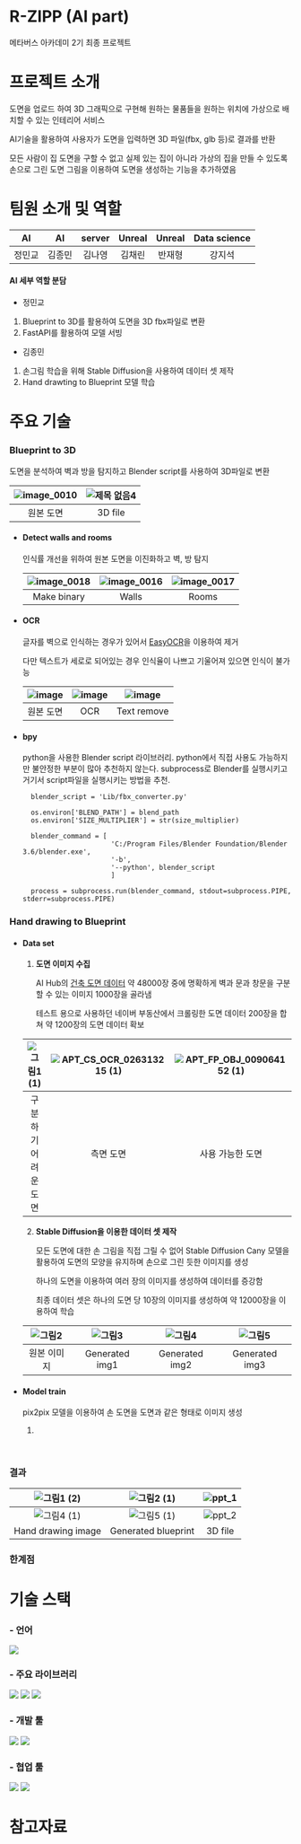# R-ZIPP (AI part)

메타버스 아카데미 2기 최종 프로젝트

# 프로젝트 소개

도면을 업로드 하여 3D 그래픽으로 구현해 원하는 물품들을 원하는 위치에 가상으로 배치할 수 있는 인테리어 서비스

AI기술을 활용하여 사용자가 도면을 입력하면 3D 파일(fbx, glb 등)로 결과를 반환

모든 사람이 집 도면을 구할 수 없고 실제 있는 집이 아니라 가상의 집을 만들 수 있도록 손으로 그린 도면 그림을 이용하여 도면을 생성하는 기능을 추가하였음

# 팀원 소개 및 역할

| AI | AI | server | Unreal | Unreal | Data science |
|:--:|:--:|:------:|:------:|:------:|:------------:|
| 정민교 | 김종민 | 김나영 | 김채린 | 반재형 | 강지석 |

#### AI 세부 역할 분담
- 정민교
1. Blueprint to 3D를 활용하여 도면을 3D fbx파일로 변환
2. FastAPI를 활용하여 모델 서빙

- 김종민
1. 손그림 학습을 위해 Stable Diffusion을 사용하여 데이터 셋 제작
2. Hand drawting to Blueprint 모델 학습

# 주요 기술

### Blueprint to 3D
도면을 분석하여 벽과 방을 탐지하고 Blender script를 사용하여 3D파일로 변환

| ![image_0010](https://github.com/R-zipp/AI/assets/141614581/ef84f9ae-6b0e-42ca-881a-53ef8d7ec8e3) | ![제목 없음4](https://github.com/R-zipp/AI/assets/141614581/7cabb43b-fb10-4250-8466-b4c671c416a5) |
| :---: | :---: |
| 원본 도면 | 3D file |


- #### Detect walls and rooms

  인식률 개선을 위하여 원본 도면을 이진화하고 벽, 방 탐지
  
  | ![image_0018](https://github.com/R-zipp/AI/assets/141614581/dd3706a7-859e-4f44-9b70-038c3adff6f1) | ![image_0016](https://github.com/R-zipp/AI/assets/141614581/513bf31a-eddd-44a3-a2b0-3253bb77a5f3) | ![image_0017](https://github.com/R-zipp/AI/assets/141614581/0199fd06-78c7-4614-83b9-343b559cdaab) |
  | :---: | :---: | :---: |
  | Make binary | Walls | Rooms |

- #### OCR

  글자를 벽으로 인식하는 경우가 있어서 [EasyOCR](https://github.com/JaidedAI/EasyOCR)을 이용하여 제거

  다만 텍스트가 세로로 되어있는 경우 인식율이 나쁘고 기울어져 있으면 인식이 불가능

  | ![image](https://github.com/R-zipp/AI/assets/141614581/c9ffc6e1-a6d6-4136-9b35-7e5f6b5d3bda) | ![image](https://github.com/R-zipp/AI/assets/141614581/f306fb0c-407e-49f8-8d73-a1550b589ebc) | ![image](https://github.com/R-zipp/AI/assets/141614581/dfe259fe-0273-41ed-82f6-74274582fc50) |
  | :---: | :---: | :---: |
  | 원본 도면 | OCR | Text remove |
  

- #### bpy

  python을 사용한 Blender script 라이브러리. python에서 직접 사용도 가능하지만 불안정한 부분이 많아 추천하지 않는다. subprocess로 Blender를 실행시키고 거기서 script파일을 실행시키는 방법을 추천.

        blender_script = 'Lib/fbx_converter.py'

        os.environ['BLEND_PATH'] = blend_path
        os.environ['SIZE_MULTIPLIER'] = str(size_multiplier)
        
        blender_command = [
                            'C:/Program Files/Blender Foundation/Blender 3.6/blender.exe',
                            '-b',
                            '--python', blender_script
                            ]
        
        process = subprocess.run(blender_command, stdout=subprocess.PIPE, stderr=subprocess.PIPE)

### Hand drawing to Blueprint

- #### Data set

  1) **도면 이미지 수집**
     
     AI Hub의 [건축 도면 데이터](https://aihub.or.kr/aihubdata/data/view.do?currMenu=115&topMenu=100&aihubDataSe=realm&dataSetSn=71465) 약 48000장 중에 명확하게 벽과 문과 창문을 구분 할 수 있는 이미지 1000장을 골라냄

      테스트 용으로 사용하던 네이버 부동산에서 크롤링한 도면 데이터 200장을 합쳐 약 1200장의 도면 데이터 확보

  | ![그림1 (1)](https://github.com/R-zipp/AI/assets/141614581/b2ece517-bc94-4fec-90d9-dde000efe4f5) | ![APT_CS_OCR_026313215 (1)](https://github.com/R-zipp/AI/assets/141614581/5a22ceda-968e-436e-b151-3d087503eb40) | ![APT_FP_OBJ_009064152 (1)](https://github.com/R-zipp/AI/assets/141614581/ef7f735b-4de0-427a-a410-a90c47170106) |
  | :---: | :---: | :---: |
  | 구분하기 어려운 도면 | 측면 도면 | 사용 가능한 도면 |

     
  2) **Stable Diffusion을 이용한 데이터 셋 제작**
 
     모든 도면에 대한 손 그림을 직접 그릴 수 없어 Stable Diffusion Cany 모델을 활용하여 도면의 모양을 유지하며 손으로 그린 듯한 이미지를 생성
     
     하나의 도면을 이용하여 여러 장의 이미지를 생성하여 데이터를 증강함
     
     최종 데이터 셋은 하나의 도면 당 10장의 이미지를 생성하여 약 12000장을 이용하여 학습
     
  | ![그림2](https://github.com/R-zipp/AI/assets/141614581/ca5b812c-7d68-43fc-8fa0-32d54981b900) | ![그림3](https://github.com/R-zipp/AI/assets/141614581/3fee87a2-1c7c-4dff-8250-0fe637e071fc) | ![그림4](https://github.com/R-zipp/AI/assets/141614581/59abaa6e-bdfd-4a02-948d-984a49477bcb) | ![그림5](https://github.com/R-zipp/AI/assets/141614581/b387252c-e904-4d8c-848d-385d01657cac) |
  | :---: | :---: | :---: | :---: |
  | 원본 이미지 | Generated img1 | Generated img2 | Generated img3 |

- #### Model train

  pix2pix 모델을 이용하여 손 도면을 도면과 같은 형태로 이미지 생성

  1) 
  
  

<br/>

### 결과

| ![그림1 (2)](https://github.com/R-zipp/AI/assets/141614581/265e36d8-119c-486d-88fa-6bc5527787d3) | ![그림2 (1)](https://github.com/R-zipp/AI/assets/141614581/2c4501a9-d54a-459a-9416-8fb37877759c) | ![ppt_1](https://github.com/R-zipp/AI/assets/141614581/5433c60d-f3e5-4a8f-8aa5-a5ae3e2f4ff2) |
| :---: | :---: | :---: |
| ![그림4 (1)](https://github.com/R-zipp/AI/assets/141614581/23acad0c-e3b1-4f08-9fe2-62c1e798138a) | ![그림5 (1)](https://github.com/R-zipp/AI/assets/141614581/81f0b640-a887-4a98-b580-13e102c30132) | ![ppt_2](https://github.com/R-zipp/AI/assets/141614581/ea7fb233-7db1-4889-a3fe-337c5d3e1f0e) |
| Hand drawing image | Generated blueprint | 3D file |

### 한계점



# 기술 스택

### - 언어
<img src="https://img.shields.io/badge/python-3776AB?style=for-the-badge&logo=python&logoColor=white">

### - 주요 라이브러리
 <img src="https://img.shields.io/badge/fastapi-009688?style=for-the-badge&logo=fastapi&logoColor=white"> <img src="https://img.shields.io/badge/pytorch-EE4C2C?style=for-the-badge&logo=pytorch&logoColor=white"> <img src="https://img.shields.io/badge/opencv-5C3EE8?style=for-the-badge&logo=opencv&logoColor=white">

### - 개발 툴
<img src="https://img.shields.io/badge/VS code-2F80ED?style=for-the-badge&logo=VS code&logoColor=white"> <img src="https://img.shields.io/badge/Google Colab-F9AB00?style=for-the-badge&logo=Google Colab&logoColor=white">

### - 협업 툴
<img src="https://img.shields.io/badge/Github-181717?style=for-the-badge&logo=Github&logoColor=white"> <img src="https://img.shields.io/badge/Notion-000000?style=for-the-badge&logo=Notion&logoColor=white">

# 참고자료
